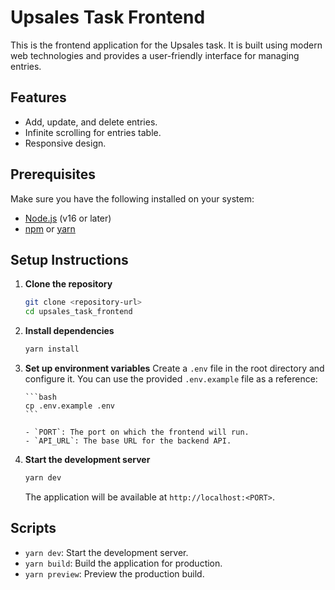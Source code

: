 # Upsales Task Frontend

This is the frontend application for the Upsales task. It is built using modern web technologies and provides a user-friendly interface for managing entries.

## Features

-   Add, update, and delete entries.
-   Infinite scrolling for entries table.
-   Responsive design.

## Prerequisites

Make sure you have the following installed on your system:

-   [Node.js](https://nodejs.org/) (v16 or later)
-   [npm](https://www.npmjs.com/) or [yarn](https://yarnpkg.com/)

## Setup Instructions

1.  **Clone the repository**

    ```bash
    git clone <repository-url>
    cd upsales_task_frontend
    ```

2.  **Install dependencies**

    ```bash
    yarn install
    ```

3.  **Set up environment variables**
    Create a `.env` file in the root directory and configure it. You can use the provided `.env.example` file as a reference:

        ```bash
        cp .env.example .env
        ```

        - `PORT`: The port on which the frontend will run.
        - `API_URL`: The base URL for the backend API.

4.  **Start the development server**

    ```bash
    yarn dev
    ```

    The application will be available at `http://localhost:<PORT>`.

## Scripts

-   `yarn dev`: Start the development server.
-   `yarn build`: Build the application for production.
-   `yarn preview`: Preview the production build.
